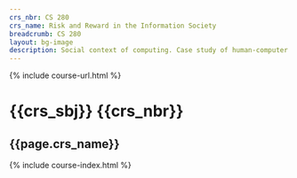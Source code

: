 ```yaml
---
crs_nbr: CS 280
crs_name: Risk and Reward in the Information Society
breadcrumb: CS 280
layout: bg-image
description: Social context of computing. Case study of human-computer interfaces and their evaluation. Methods and tools of analysis. Professional and ethical responsibilities. Risks and liabilities of computer-based systems. Intellectual property, privacy and civil liberties. Professional communication. Sustainability. Cybercrime.
---
```

{% include course-url.html %}
# {{crs_sbj}} {{crs_nbr}}
## {{page.crs_name}}

{% include course-index.html %}
